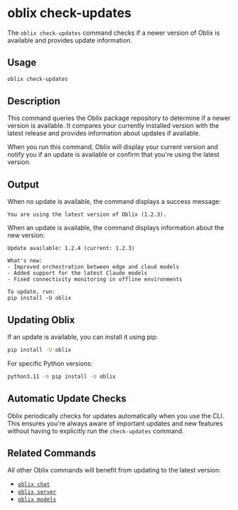 # oblix check-updates

The `oblix check-updates` command checks if a newer version of Oblix is available and provides update information.

## Usage

```bash
oblix check-updates
```

## Description

This command queries the Oblix package repository to determine if a newer version is available. It compares your currently installed version with the latest release and provides information about updates if available.

When you run this command, Oblix will display your current version and notify you if an update is available or confirm that you're using the latest version.

## Output

When no update is available, the command displays a success message:

```
You are using the latest version of Oblix (1.2.3).
```

When an update is available, the command displays information about the new version:

```
Update available: 1.2.4 (current: 1.2.3)

What's new:
- Improved orchestration between edge and cloud models
- Added support for the latest Claude models
- Fixed connectivity monitoring in offline environments

To update, run:
pip install -U oblix
```

## Updating Oblix

If an update is available, you can install it using pip:

```bash
pip install -U oblix
```

For specific Python versions:

```bash
python3.11 -m pip install -U oblix
```

## Automatic Update Checks

Oblix periodically checks for updates automatically when you use the CLI. This ensures you're always aware of important updates and new features without having to explicitly run the `check-updates` command.

## Related Commands

All other Oblix commands will benefit from updating to the latest version:

- [`oblix chat`](oblix-chat.md)
- [`oblix server`](oblix-server.md)
- [`oblix models`](oblix-models.md)